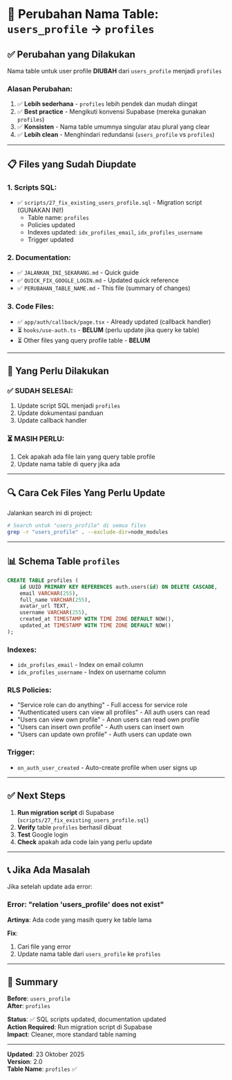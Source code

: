 # 📝 Perubahan Nama Table: `users_profile` → `profiles`

## ✅ Perubahan yang Dilakukan

Nama table untuk user profile **DIUBAH** dari `users_profile` menjadi `profiles`

### Alasan Perubahan:

1. ✅ **Lebih sederhana** - `profiles` lebih pendek dan mudah diingat
2. ✅ **Best practice** - Mengikuti konvensi Supabase (mereka gunakan `profiles`)
3. ✅ **Konsisten** - Nama table umumnya singular atau plural yang clear
4. ✅ **Lebih clean** - Menghindari redundansi (`users_profile` vs `profiles`)

---

## 📋 Files yang Sudah Diupdate

### 1. Scripts SQL:

- ✅ `scripts/27_fix_existing_users_profile.sql` - Migration script (GUNAKAN INI!)
  - Table name: `profiles`
  - Policies updated
  - Indexes updated: `idx_profiles_email`, `idx_profiles_username`
  - Trigger updated

### 2. Documentation:

- ✅ `JALANKAN_INI_SEKARANG.md` - Quick guide
- ✅ `QUICK_FIX_GOOGLE_LOGIN.md` - Updated quick reference
- ✅ `PERUBAHAN_TABLE_NAME.md` - This file (summary of changes)

### 3. Code Files:

- ✅ `app/auth/callback/page.tsx` - Already updated (callback handler)
- ⏳ `hooks/use-auth.ts` - **BELUM** (perlu update jika query ke table)
- ⏳ Other files yang query profile table - **BELUM**

---

## 🎯 Yang Perlu Dilakukan

### ✅ SUDAH SELESAI:

1. Update script SQL menjadi `profiles`
2. Update dokumentasi panduan
3. Update callback handler

### ⏳ MASIH PERLU:

1. Cek apakah ada file lain yang query table profile
2. Update nama table di query jika ada

---

## 🔍 Cara Cek Files Yang Perlu Update

Jalankan search ini di project:

```bash
# Search untuk "users_profile" di semua files
grep -r "users_profile" . --exclude-dir=node_modules
```

---

## 📊 Schema Table `profiles`

```sql
CREATE TABLE profiles (
    id UUID PRIMARY KEY REFERENCES auth.users(id) ON DELETE CASCADE,
    email VARCHAR(255),
    full_name VARCHAR(255),
    avatar_url TEXT,
    username VARCHAR(255),
    created_at TIMESTAMP WITH TIME ZONE DEFAULT NOW(),
    updated_at TIMESTAMP WITH TIME ZONE DEFAULT NOW()
);
```

### Indexes:

- `idx_profiles_email` - Index on email column
- `idx_profiles_username` - Index on username column

### RLS Policies:

- "Service role can do anything" - Full access for service role
- "Authenticated users can view all profiles" - All auth users can read
- "Users can view own profile" - Anon users can read own profile
- "Users can insert own profile" - Auth users can insert own
- "Users can update own profile" - Auth users can update own

### Trigger:

- `on_auth_user_created` - Auto-create profile when user signs up

---

## ✅ Next Steps

1. **Run migration script** di Supabase (`scripts/27_fix_existing_users_profile.sql`)
2. **Verify** table `profiles` berhasil dibuat
3. **Test** Google login
4. **Check** apakah ada code lain yang perlu update

---

## 📞 Jika Ada Masalah

Jika setelah update ada error:

### Error: "relation 'users_profile' does not exist"

**Artinya**: Ada code yang masih query ke table lama

**Fix**:

1. Cari file yang error
2. Update nama table dari `users_profile` ke `profiles`

---

## 🎉 Summary

**Before**: `users_profile`  
**After**: `profiles`

**Status**: ✅ SQL scripts updated, documentation updated  
**Action Required**: Run migration script di Supabase  
**Impact**: Cleaner, more standard table naming

---

**Updated**: 23 Oktober 2025  
**Version**: 2.0  
**Table Name**: `profiles` ✅


